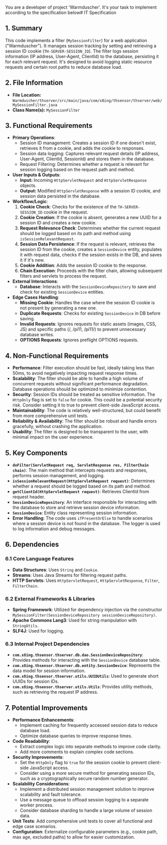 You are a developer of project 'Warmduscher'. It's your task to implement according to the specification below# IT Specification

## 1. Summary

This code implements a filter (`MySessionFilter`) for a web application ("Warmduscher"). It manages session tracking by setting and retrieving a session ID cookie (`TH-SERVER-SESSION_ID`). The filter logs session information (IP address, User-Agent, ClientId) to the database, persisting it for each relevant request.  It's designed to avoid logging static resource requests and certain root paths to reduce database load.

## 2. File Information

- **File Location:** `Warmduscher/thserver/src/main/java/com/x8ing/thsensor/thserver/web/MySessionFilter.java`
- **Class Name(s):** `MySessionFilter`

## 3. Functional Requirements

- **Primary Operations**:
    - Session ID management:  Creates a session ID if one doesn't exist, retrieves it from a cookie, and adds the cookie to responses.
    - Session data logging: Captures relevant request details (IP address, User-Agent, ClientId, SessionId) and stores them in the database.
    - Request Filtering: Determines whether a request is relevant for session logging based on the request path and method.
- **User Inputs & Outputs**:
    - **Input:** Incoming `HttpServletRequest` and `HttpServletResponse` objects.
    - **Output:** Modified `HttpServletResponse` with a session ID cookie, and session data persisted in the database.
- **Workflow/Logic**:
    1.  **Cookie Check**: Checks for the existence of the `TH-SERVER-SESSION_ID` cookie in the request.
    2.  **Cookie Creation**: If the cookie is absent, generates a new UUID for a session ID and creates a new cookie.
    3.  **Request Relevance Check**: Determines whether the current request should be logged based on its path and method using `isSessionRelevantRequest`.
    4.  **Session Data Persistence**:  If the request is relevant, retrieves the session ID from the cookie, creates a `SessionDevice` entity, populates it with request data, checks if the session exists in the DB, and saves it if it's new.
    5.  **Cookie Addition**: Adds the session ID cookie to the response.
    6.  **Chain Execution**: Proceeds with the filter chain, allowing subsequent filters and servlets to process the request.
- **External Interactions**:
    - **Database**: Interacts with the `SessionDeviceRepository` to save and check for existing `SessionDevice` entities.
- **Edge Cases Handling**:
    - **Missing Cookie**:  Handles the case where the session ID cookie is not present by generating a new one.
    - **Duplicate Requests**: Checks for existing `SessionDevice` in DB before saving.
    - **Invalid Requests**: Ignores requests for static assets (images, CSS, JS) and specific paths (/, /pi11, /pi11/) to prevent unnecessary database writes.
    - **OPTIONS Requests**: Ignores preflight OPTIONS requests.

## 4. Non-Functional Requirements

- **Performance**: Filter execution should be fast, ideally taking less than 50ms, to avoid negatively impacting request response times.
- **Scalability**: The filter should be able to handle a high volume of concurrent requests without significant performance degradation. Database operations should be optimized to minimize contention.
- **Security**: Session IDs should be treated as sensitive information. The `HttpOnly` flag is set to `false` for cookie. This could be a potential security risk. Consider setting it to true to prevent client-side JavaScript access.
- **Maintainability**: The code is relatively well-structured, but could benefit from more comprehensive unit tests.
- **Reliability & Availability**: The filter should be robust and handle errors gracefully, without crashing the application.
- **Usability**: The filter is designed to be transparent to the user, with minimal impact on the user experience.

## 5. Key Components

- **`doFilter(ServletRequest req, ServletResponse res, FilterChain chain)`**:  The main method that intercepts requests and responses, performs session management, and logging.
- **`isSessionRelevantRequest(HttpServletRequest request)`**:  Determines whether a request should be logged based on its path and method.
- **`getClientId(HttpServletRequest request)`**: Retrieves ClientId from request header.
- **`SessionDeviceRepository`**: An interface responsible for interacting with the database to store and retrieve session device information.
- **`SessionDevice`**: Entity class representing session information.
- **Error Handling**:  The code uses `ifPresentOrElse` to handle scenarios where a session device is not found in the database.  The logger is used to log information and debug messages.

## 6. Dependencies

### 6.1 Core Language Features

- **Data Structures**:  Uses `String` and `Cookie`.
- **Streams**: Uses Java Streams for filtering request paths.
- **HTTP Servlets**: Uses `HttpServletRequest`, `HttpServletResponse`, `Filter`, `FilterChain`.

### 6.2 External Frameworks & Libraries

- **Spring Framework**: Utilized for dependency injection via the constructor `MySessionFilter(SessionDeviceRepository sessionDeviceRepository)`.
- **Apache Commons Lang3**: Used for string manipulation with `StringUtils`.
- **SLF4J**: Used for logging.

### 6.3 Internal Project Dependencies

- **`com.x8ing.thsensor.thserver.db.dao.SessionDeviceRepository`**: Provides methods for interacting with the `SessionDevice` database table.
- **`com.x8ing.thsensor.thserver.db.entity.SessionDevice`**: Represents the data model for session information.
- **`com.x8ing.thsensor.thserver.utils.UUIDUtils`**: Used to generate short UUIDs for session IDs.
- **`com.x8ing.thsensor.thserver.utils.Utils`**: Provides utility methods, such as retrieving the request IP address.

## 7. Potential Improvements

- **Performance Enhancements**:
    - Implement caching for frequently accessed session data to reduce database load.
    - Optimize database queries to improve response times.
- **Code Readability**:
    - Extract complex logic into separate methods to improve code clarity.
    - Add more comments to explain complex code sections.
- **Security Improvements**:
    - Set the `HttpOnly` flag to `true` for the session cookie to prevent client-side JavaScript access.
    - Consider using a more secure method for generating session IDs, such as a cryptographically secure random number generator.
- **Scalability Considerations**:
    - Implement a distributed session management solution to improve scalability and fault tolerance.
    - Use a message queue to offload session logging to a separate worker process.
    - Consider database sharding to handle a large volume of session data.
- **Unit Tests**: Add comprehensive unit tests to cover all functional and edge case scenarios.
- **Configuration**: Externalize configurable parameters (e.g., cookie path, max age, excluded paths) to allow for easier customization.